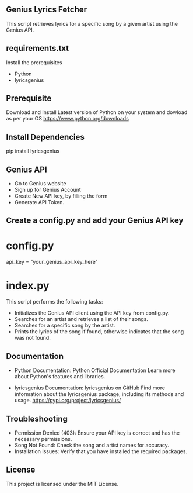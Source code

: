 ## Genius Lyrics Fetcher
This script retrieves lyrics for a specific song by a given artist using the Genius API. 

## requirements.txt
Install the prerequisites
- Python
- lyricsgenius

## Prerequisite
Download and Install Latest version of Python on your system and dowload as per your OS 
https://www.python.org/downloads

## Install Dependencies
pip install lyricsgenius

## Genius API
- Go to Genius website
- Sign up for Genius Account
- Create New API key, by filling the form
- Generate API Token.

## Create a config.py and add your Genius API key
# config.py
api_key = "your_genius_api_key_here"

# index.py
This script performs the following tasks:
- Initializes the Genius API client using the API key from config.py.
- Searches for an artist and retrieves a list of their songs.
- Searches for a specific song by the artist.
- Prints the lyrics of the song if found, otherwise indicates that the song was not found.

## Documentation
- Python Documentation: Python Official Documentation
Learn more about Python's features and libraries.

- lyricsgenius Documentation: lyricsgenius on GitHub
Find more information about the lyricsgenius package, including its methods and usage.
https://pypi.org/project/lyricsgenius/

## Troubleshooting
- Permission Denied (403): Ensure your API key is correct and has the necessary permissions.
- Song Not Found: Check the song and artist names for accuracy.
- Installation Issues: Verify that you have installed the required packages.

## License
This project is licensed under the MIT License.

